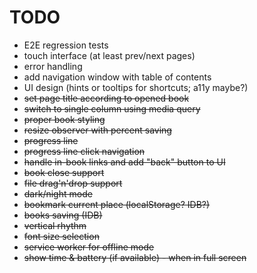 # TODO

* E2E regression tests
* touch interface (at least prev/next pages)
* error handling
* add navigation window with table of contents
* UI design (hints or tooltips for shortcuts; a11y maybe?)
* ~~set page title according to opened book~~
* ~~switch to single column using media query~~
* ~~proper book styling~~
* ~~resize observer with percent saving~~
* ~~progress line~~
* ~~progress line click navigation~~
* ~~handle in-book links and add "back" button to UI~~
* ~~book close support~~
* ~~file drag'n'drop support~~
* ~~dark/night mode~~
* ~~bookmark current place (localStorage? IDB?)~~
* ~~books saving (IDB)~~
* ~~vertical rhythm~~
* ~~font size selection~~
* ~~service worker for offline mode~~
* ~~show time & battery (if available) - when in full screen~~
